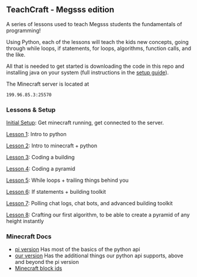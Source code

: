 ## TeachCraft - Megsss edition

A series of lessons used to teach Megsss students the fundamentals of programming!

Using Python, each of the lessons will teach the kids new concepts, going through while loops, if statements, for loops,  algorithms, function calls, and the like.

All that is needed to get started is downloading the code in this repo and installing java on your system (full instructions in the [setup guide](https://github.com/teachthenet/TeachCraft-Challenges/blob/master/setup.md)).

The Minecraft server is located at
```
199.96.85.3:25570
```

### Lessons & Setup

[Initial Setup](https://github.com/teachthenet/Megsss/blob/master/setup.md): Get minecraft running, get connected to the server.

[Lesson 1](https://github.com/teachthenet/Megsss/blob/master/lessons/1_intro_to_python.md): Intro to python

[Lesson 2](https://github.com/teachthenet/Megsss/blob/master/lessons/2_intro_to_minecraft.md): Intro to minecraft + python

[Lesson 3](https://github.com/teachthenet/Megsss/blob/master/lessons/3_code_a_basic_building.md): Coding a building

[Lesson 4](https://github.com/teachthenet/Megsss/blob/master/lessons/4_code_a_pyramid.md): Coding a pyramid

[Lesson 5](https://github.com/teachthenet/Megsss/blob/master/lessons/5_infinite_while_loop.md): While loops + trailing things behind you

[Lesson 6](https://github.com/teachthenet/Megsss/blob/master/lessons/6_if_statements_rawinput.md): If statements + building toolkit

[Lesson 7](https://github.com/teachthenet/Megsss/blob/master/lessons/7_for_loops_and_polling_chat.md): Polling chat logs, chat bots, and advanced building toolkit

[Lesson 8](https://github.com/teachthenet/Megsss/blob/master/lessons/8_pyramid_algorithm.md): Crafting our first algorithm, to be able to create a pyramid of any height instantly

### Minecraft Docs
- [pi version](http://www.stuffaboutcode.com/p/minecraft-api-reference.html) Has most of the basics of the python api
- [our version](https://github.com/zhuowei/RaspberryJuice) Has the additional things our python api supports, above and beyond the pi version
- [Minecraft block ids](http://minecraft-ids.grahamedgecombe.com/)
